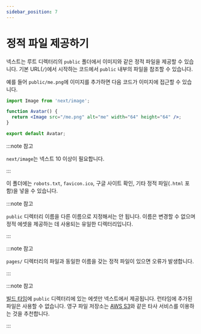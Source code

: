 ```yaml
---
sidebar_position: 7
---
```


# 정적 파일 제공하기

넥스트는 루트 디렉터리의 `public` 폴더에서 이미지와 같은 정적 파일을 제공할 수 있습니다. 기본 URL(`/`)에서 시작하는 코드에서 `public` 내부의 파일을 참조할 수 있습니다.

예를 들어 `public/me.png`에 이미지를 추가하면 다음 코드가 이미지에 접근할 수 있습니다.

```jsx
import Image from 'next/image';

function Avatar() {
  return <Image src="/me.png" alt="me" width="64" height="64" />;
}

export default Avatar;
```

:::note 참고

`next/image`는 넥스트 10 이상이 필요합니다.

:::

이 폴더에는 `robots.txt`, `favicon.ico`, 구글 사이트 확인, 기타 정적 파일(`.html` 포함)을 넣을 수 있습니다.

:::note 참고

`public` 디렉터리 이름을 다른 이름으로 지정해서는 안 됩니다. 이름은 변경할 수 없으며 정적 에셋을 제공하는 데 사용되는 유일한 디렉터리입니다.

:::

:::note 참고

`pages/` 디렉터리의 파일과 동일한 이름을 갖는 정적 파일이 있으면 오류가 발생합니다.

:::

:::note 참고

[빌드 타임](https://nextjs.org/docs/api-reference/cli#build)에 `public` 디렉터리에 있는 에셋만 넥스트에서 제공됩니다. 런타임에 추가된 파일은 사용할 수 없습니다. 영구 파일 저장소는 [AWS S3](https://aws.amazon.com/s3/)와 같은 타사 서비스를 이용하는 것을 추천합니다.

:::
